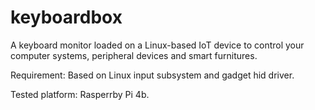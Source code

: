 # keyboardbox
A keyboard monitor loaded on a Linux-based IoT device to control your computer systems, peripheral devices and smart furnitures.

Requirement:
Based on Linux input subsystem and gadget hid driver.

Tested platform:
Rasperrby Pi 4b.
